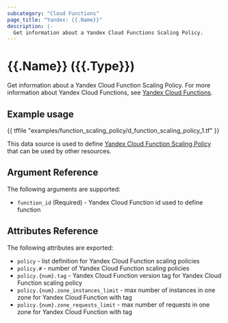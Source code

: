 ```yaml
---
subcategory: "Cloud Functions"
page_title: "Yandex: {{.Name}}"
description: |-
  Get information about a Yandex Cloud Functions Scaling Policy.
---
```


# {{.Name}} ({{.Type}})

Get information about a Yandex Cloud Function Scaling Policy. For more information about Yandex Cloud Functions, see [Yandex Cloud Functions](https://cloud.yandex.com/docs/functions/).

## Example usage

{{ tffile "examples/function_scaling_policy/d_function_scaling_policy_1.tf" }}

This data source is used to define [Yandex Cloud Function Scaling Policy](https://cloud.yandex.com/docs/functions/) that can be used by other resources.

## Argument Reference

The following arguments are supported:

* `function_id` (Required) - Yandex Cloud Function id used to define function

## Attributes Reference

The following attributes are exported:

* `policy` - list definition for Yandex Cloud Function scaling policies
* `policy.#` - number of Yandex Cloud Function scaling policies
* `policy.{num}.tag` - Yandex Cloud Function version tag for Yandex Cloud Function scaling policy
* `policy.{num}.zone_instances_limit` - max number of instances in one zone for Yandex Cloud Function with tag
* `policy.{num}.zone_requests_limit` - max number of requests in one zone for Yandex Cloud Function with tag
